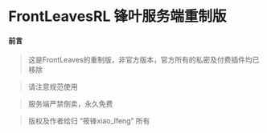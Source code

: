 # FrontLeavesRL 锋叶服务端重制版

#### 前言
> 这是FrontLeaves的重制版，非官方版本，官方所有的私密及付费插件均已移除

> 请注意规范使用

> 服务端严禁倒卖，永久免费

> 版权及作者给归 “筱锋xiao_lfeng” 所有

